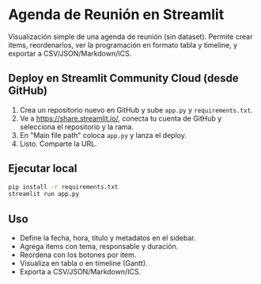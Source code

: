# Agenda de Reunión en Streamlit

Visualización simple de una agenda de reunión (sin dataset). Permite crear items, reordenarlos, ver la programación en formato tabla y timeline, y exportar a CSV/JSON/Markdown/ICS.

## Deploy en Streamlit Community Cloud (desde GitHub)
1. Crea un repositorio nuevo en GitHub y sube `app.py` y `requirements.txt`.
2. Ve a https://share.streamlit.io/, conecta tu cuenta de GitHub y selecciona el repositorio y la rama.
3. En "Main file path" coloca `app.py` y lanza el deploy.
4. Listo. Comparte la URL.

## Ejecutar local
```bash
pip install -r requirements.txt
streamlit run app.py
```

## Uso
- Define la fecha, hora, título y metadatos en el sidebar.
- Agrega items con tema, responsable y duración.
- Reordena con los botones por item.
- Visualiza en tabla o en timeline (Gantt).
- Exporta a CSV/JSON/Markdown/ICS.
